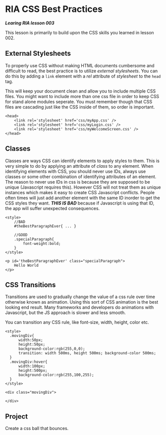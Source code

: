 RIA CSS Best Practices
===
***Learing RIA lesson 003***

This lesson is primarily to build upon the CSS skills you learned in lesson 002.


External Stylesheets
---

To properly use CSS without making HTML documents cumbersome and difficult to read, the best practice is to utilize *external stylesheets*. You can do this by adding a `link` element with a *rel* attribute of *stylesheet* to the `head` tag. 

This will keep your document clean and allow you to include multiple CSS files. You might want to include more than one css file in order to keep CSS for stand alone modules seperate. You must remember though that CSS files are cascading just like the CSS inside of them, so order is important.

    <head>
        <link rel='stylesheet' href='css/myApp.css' />
        <link rel='stylesheet' href='css/myLogin.css' />
        <link rel='stylesheet' href='css/myWelcomeScreen.css' />
    </head>
    

Classes
---

Classes are ways CSS can identify elements to apply styles to them. This is very simple to do by applying an attribute of *class* to any element. When identifying elements with CSS, you should never use IDs, always use classes or some other combination of identifying attributes of an element. The reason to never use IDs in css is because they are supposed to be unique (Javascript requires this). However CSS will not treat them as unique instances which makes it easy to create CSS Javascript conflicts. People often times will just add another element with the same ID inorder to get the CSS styles they want. ***THIS IS BAD*** because if Javascript is using that ID, the app will suffer unexpected consequences.
    
    <style>
        //BAD
        #theBestParagraphEver{ ... }
    
        //GOOD
        .specialParagraph{
            font-weight:bold;
        }
    </style>
    
    <p id='theBestParagraphEver' class="specialParagraph">
        Hello World
    </p>
    
CSS Transitions
---

Transitions are used to gradually change the value of a css rule over time otherwise known as animation. Using this sort of CSS animation is the best looking end result. Many frameworks and developers do animations with Javascript, but the JS approach is slower and less smooth.

You can transition any CSS rule, like font-size, width, height, color etc.
    
    <style>
      .movingDiv{
          width:50px;
          height:50px;
          background-color:rgb(255,0,0);
          transition: width 500ms, height 500ms; background-color 500ms; 
      }
      .movingDiv:hover{
          width:100px;
          height:500px;
          background-color:rgb(255,100,255);
      }
    </style>
    
    <div class="movingDiv">
    
    </div>
    
Project
---

Create a css ball that bounces.
